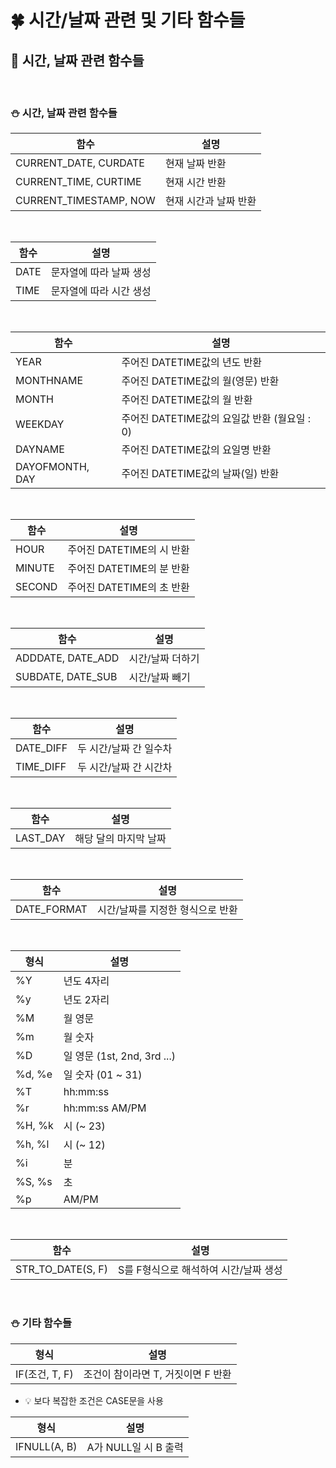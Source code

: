 # 🍀 시간/날짜 관련 및 기타 함수들

## 🧸 시간, 날짜 관련 함수들

<br>

### ⛄ 시간, 날짜 관련 함수들

| 함수                   | 설명                  |
| ---------------------- | --------------------- |
| CURRENT_DATE, CURDATE  | 현재 날짜 반환        |
| CURRENT_TIME, CURTIME  | 현재 시간 반환        |
| CURRENT_TIMESTAMP, NOW | 현재 시간과 날짜 반환 |

<br>

| 함수 | 설명                    |
| ---- | ----------------------- |
| DATE | 문자열에 따라 날짜 생성 |
| TIME | 문자열에 따라 시간 생성 |

<br>

| 함수            | 설명                                         |
| --------------- | -------------------------------------------- |
| YEAR            | 주어진 DATETIME값의 년도 반환                |
| MONTHNAME       | 주어진 DATETIME값의 월(영문) 반환            |
| MONTH           | 주어진 DATETIME값의 월 반환                  |
| WEEKDAY         | 주어진 DATETIME값의 요일값 반환 (월요일 : 0) |
| DAYNAME         | 주어진 DATETIME값의 요일명 반환              |
| DAYOFMONTH, DAY | 주어진 DATETIME값의 날짜(일) 반환            |

<br>

| 함수   | 설명                      |
| ------ | ------------------------- |
| HOUR   | 주어진 DATETIME의 시 반환 |
| MINUTE | 주어진 DATETIME의 분 반환 |
| SECOND | 주어진 DATETIME의 초 반환 |

<br>

| 함수              | 설명             |
| ----------------- | ---------------- |
| ADDDATE, DATE_ADD | 시간/날짜 더하기 |
| SUBDATE, DATE_SUB | 시간/날짜 빼기   |

<br>

| 함수      | 설명                   |
| --------- | ---------------------- |
| DATE_DIFF | 두 시간/날짜 간 일수차 |
| TIME_DIFF | 두 시간/날짜 간 시간차 |

<br>

| 함수     | 설명                  |
| -------- | --------------------- |
| LAST_DAY | 해당 달의 마지막 날짜 |

<br>

| 함수        | 설명                             |
| ----------- | -------------------------------- |
| DATE_FORMAT | 시간/날짜를 지정한 형식으로 반환 |

<br>

| 형식   | 설명                        |
| ------ | --------------------------- |
| %Y     | 년도 4자리                  |
| %y     | 년도 2자리                  |
| %M     | 월 영문                     |
| %m     | 월 숫자                     |
| %D     | 일 영문 (1st, 2nd, 3rd ...) |
| %d, %e | 일 숫자 (01 ~ 31)           |
| %T     | hh:mm:ss                    |
| %r     | hh:mm:ss AM/PM              |
| %H, %k | 시 (~ 23)                   |
| %h, %l | 시 (~ 12)                   |
| %i     | 분                          |
| %S, %s | 초                          |
| %p     | AM/PM                       |

<br>

| 함수              | 설명                                  |
| ----------------- | ------------------------------------- |
| STR_TO_DATE(S, F) | S를 F형식으로 해석하여 시간/날짜 생성 |

<br>

### ⛄ 기타 함수들

| 형식           | 설명                               |
| -------------- | ---------------------------------- |
| IF(조건, T, F) | 조건이 참이라면 T, 거짓이면 F 반환 |

- 💡 보다 복잡한 조건은 CASE문을 사용

| 형식         | 설명                 |
| ------------ | -------------------- |
| IFNULL(A, B) | A가 NULL일 시 B 출력 |
